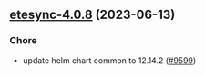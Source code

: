 

## [etesync-4.0.8](https://github.com/truecharts/charts/compare/etesync-4.0.7...etesync-4.0.8) (2023-06-13)

### Chore

- update helm chart common to 12.14.2 ([#9599](https://github.com/truecharts/charts/issues/9599))
  
  